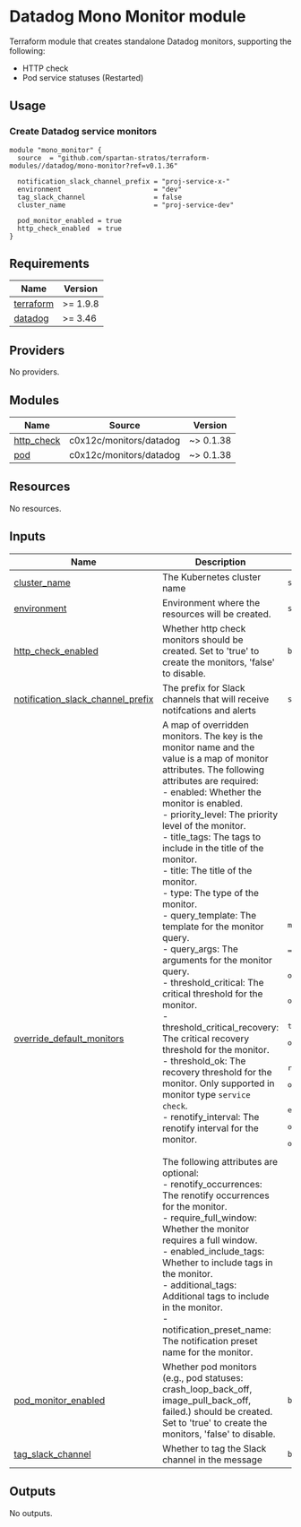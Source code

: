# Datadog Mono Monitor module

Terraform module that creates standalone Datadog monitors, supporting the following:

- HTTP check
- Pod service statuses (Restarted)

## Usage

### Create Datadog service monitors

```hcl
module "mono_monitor" {
  source  = "github.com/spartan-stratos/terraform-modules//datadog/mono-monitor?ref=v0.1.36"

  notification_slack_channel_prefix = "proj-service-x-"
  environment                       = "dev"
  tag_slack_channel                 = false
  cluster_name                      = "proj-service-dev"

  pod_monitor_enabled = true
  http_check_enabled  = true
}
```

<!-- BEGIN_TF_DOCS -->
## Requirements

| Name | Version |
|------|---------|
| <a name="requirement_terraform"></a> [terraform](#requirement\_terraform) | >= 1.9.8 |
| <a name="requirement_datadog"></a> [datadog](#requirement\_datadog) | >= 3.46 |

## Providers

No providers.

## Modules

| Name | Source | Version |
|------|--------|---------|
| <a name="module_http_check"></a> [http\_check](#module\_http\_check) | c0x12c/monitors/datadog | ~> 0.1.38 |
| <a name="module_pod"></a> [pod](#module\_pod) | c0x12c/monitors/datadog | ~> 0.1.38 |

## Resources

No resources.

## Inputs

| Name | Description | Type | Default | Required |
|------|-------------|------|---------|:--------:|
| <a name="input_cluster_name"></a> [cluster\_name](#input\_cluster\_name) | The Kubernetes cluster name | `string` | n/a | yes |
| <a name="input_environment"></a> [environment](#input\_environment) | Environment where the resources will be created. | `string` | n/a | yes |
| <a name="input_http_check_enabled"></a> [http\_check\_enabled](#input\_http\_check\_enabled) | Whether http check monitors should be created. Set to 'true' to create the monitors, 'false' to disable. | `bool` | `false` | no |
| <a name="input_notification_slack_channel_prefix"></a> [notification\_slack\_channel\_prefix](#input\_notification\_slack\_channel\_prefix) | The prefix for Slack channels that will receive notifcations and alerts | `string` | n/a | yes |
| <a name="input_override_default_monitors"></a> [override\_default\_monitors](#input\_override\_default\_monitors) | A map of overridden monitors. The key is the monitor name and the value is a map of monitor attributes. The following attributes are required:<br/>    - enabled: Whether the monitor is enabled.<br/>    - priority\_level: The priority level of the monitor.<br/>    - title\_tags: The tags to include in the title of the monitor.<br/>    - title: The title of the monitor.<br/>    - type: The type of the monitor.<br/>    - query\_template: The template for the monitor query.<br/>    - query\_args: The arguments for the monitor query.<br/>    - threshold\_critical: The critical threshold for the monitor.<br/>    - threshold\_critical\_recovery: The critical recovery threshold for the monitor.<br/>    - threshold\_ok: The recovery threshold for the monitor. Only supported in monitor type `service check`.<br/>    - renotify\_interval: The renotify interval for the monitor.<br/><br/>    The following attributes are optional:<br/>    - renotify\_occurrences: The renotify occurrences for the monitor.<br/>    - require\_full\_window: Whether the monitor requires a full window.<br/>    - enabled\_include\_tags: Whether to include tags in the monitor.<br/>    - additional\_tags: Additional tags to include in the monitor.<br/>    - notification\_preset\_name: The notification preset name for the monitor. | <pre>map(object({<br/>    enabled                     = optional(bool)<br/>    priority_level              = optional(number)<br/>    title_tags                  = optional(string)<br/>    title                       = optional(string)<br/>    type                        = optional(string)<br/>    query_template              = optional(string)<br/>    query_args                  = optional(map(string))<br/>    threshold_critical          = optional(number)<br/>    threshold_critical_recovery = optional(number)<br/>    threshold_ok                = optional(number)<br/>    renotify_interval           = optional(number)<br/>    renotify_occurrences        = optional(number)<br/>    require_full_window         = optional(bool)<br/>    enabled_include_tags        = optional(bool)<br/>    additional_tags             = optional(list(string))<br/>    notification_preset_name    = optional(string)<br/>  }))</pre> | `{}` | no |
| <a name="input_pod_monitor_enabled"></a> [pod\_monitor\_enabled](#input\_pod\_monitor\_enabled) | Whether pod monitors (e.g., pod statuses: crash\_loop\_back\_off, image\_pull\_back\_off, failed.) should be created. Set to 'true' to create the monitors, 'false' to disable. | `bool` | `false` | no |
| <a name="input_tag_slack_channel"></a> [tag\_slack\_channel](#input\_tag\_slack\_channel) | Whether to tag the Slack channel in the message | `bool` | `true` | no |

## Outputs

No outputs.
<!-- END_TF_DOCS -->
